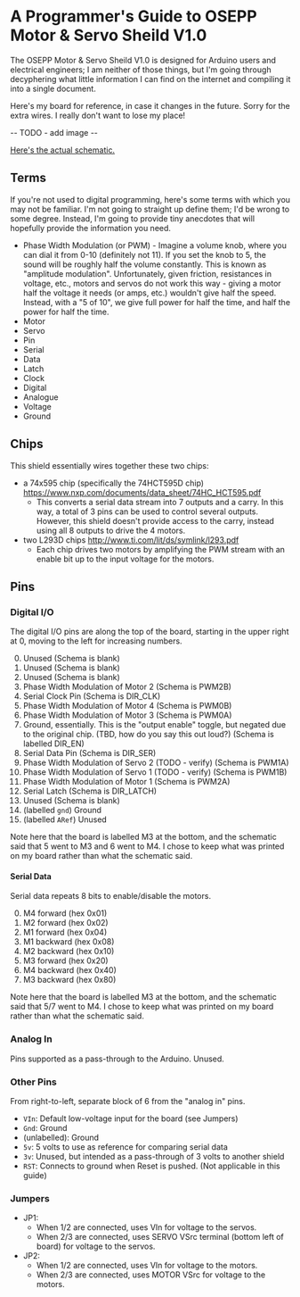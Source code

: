 # A Programmer's Guide to OSEPP Motor & Servo Sheild V1.0

The OSEPP Motor & Servo Sheild V1.0 is designed for Arduino users and electrical
engineers; I am neither of those things, but I'm going through decyphering what
little information I can find on the internet and compiling it into a single document.

Here's my board for reference, in case it changes in the future. Sorry for the
extra wires. I really don't want to lose my place!

-- TODO - add image --

[Here's the actual schematic.](./schematics/OSEPP_motor_shield_v1-0.svg)

## Terms

If you're not used to digital programming, here's some terms with which you may
not be familiar. I'm not going to straight up define them; I'd be wrong to some
degree. Instead, I'm going to provide tiny anecdotes that will hopefully provide
the information you need.

* Phase Width Modulation (or PWM) - Imagine a volume knob, where you can dial it
  from 0-10 (definitely not 11). If you set the knob to 5, the sound will be
  roughly half the volume constantly. This is known as "amplitude modulation".
  Unfortunately, given friction, resistances in voltage, etc., motors and servos
  do not work this way - giving a motor half the voltage it needs (or amps,
  etc.) wouldn't give half the speed. Instead, with a "5 of 10", we give full
  power for half the time, and half the power for half the time.
* Motor
* Servo
* Pin
* Serial
* Data
* Latch
* Clock
* Digital
* Analogue
* Voltage
* Ground

## Chips

This shield essentially wires together these two chips:

  * a 74x595 chip (specifically the 74HCT595D chip) https://www.nxp.com/documents/data_sheet/74HC_HCT595.pdf
    - This converts a serial data stream into 7 outputs and a carry. In this way, a total of 3 pins can be used to control several outputs. However, this shield
        doesn't provide access to the carry, instead using all 8 outputs to drive the 4 motors.
  * two L293D chips http://www.ti.com/lit/ds/symlink/l293.pdf
    - Each chip drives two motors by amplifying the PWM stream with an enable bit up to the input voltage for the motors.

## Pins

### Digital I/O

The digital I/O pins are along the top of the board, starting in the upper right
at 0, moving to the left for increasing numbers.

0. Unused (Schema is blank)
1. Unused (Schema is blank)
2. Unused (Schema is blank)
3. Phase Width Modulation of Motor 2 (Schema is PWM2B)
4. Serial Clock Pin (Schema is DIR_CLK)
5. Phase Width Modulation of Motor 4 (Schema is PWM0B)
6. Phase Width Modulation of Motor 3 (Schema is PWM0A)
7. Ground, essentially. This is the "output enable" toggle, but negated due to the original chip. (TBD, how do you say this out loud?) (Schema is labelled DIR_EN)
8. Serial Data Pin (Schema is DIR_SER)
9. Phase Width Modulation of Servo 2 (TODO - verify) (Schema is PWM1A)
10. Phase Width Modulation of Servo 1 (TODO - verify) (Schema is PWM1B)
11. Phase Width Modulation of Motor 1 (Schema is PWM2A)
12. Serial Latch (Schema is DIR_LATCH)
13. Unused (Schema is blank)
14. (labelled `gnd`) Ground
15. (labelled `ARef`) Unused

Note here that the board is labelled M3 at the bottom, and the schematic said
that 5 went to M3 and 6 went to M4. I chose to keep what was printed on my board
rather than what the schematic said.

#### Serial Data

Serial data repeats 8 bits to enable/disable the motors.

0. M4 forward (hex 0x01)
1. M2 forward (hex 0x02)
2. M1 forward (hex 0x04)
3. M1 backward (hex 0x08)
4. M2 backward (hex 0x10)
5. M3 forward (hex 0x20)
6. M4 backward (hex 0x40)
7. M3 backward (hex 0x80)

Note here that the board is labelled M3 at the bottom, and the schematic said
that 5/7 went to M4. I chose to keep what was printed on my board rather than
what the schematic said.

### Analog In

Pins supported as a pass-through to the Arduino. Unused.

### Other Pins

From right-to-left, separate block of 6 from the "analog in" pins.

* `VIn`: Default low-voltage input for the board (see Jumpers)
* `Gnd`: Ground
* (unlabelled): Ground
* `5v`: 5 volts to use as reference for comparing serial data
* `3v`: Unused, but intended as a pass-through of 3 volts to another shield
* `RST`: Connects to ground when Reset is pushed. (Not applicable in this guide)

### Jumpers

* JP1:
    * When 1/2 are connected, uses VIn for voltage to the servos.
    * When 2/3 are connected, uses SERVO VSrc terminal (bottom left of board) for voltage to the servos.
* JP2:
    * When 1/2 are connected, uses VIn for voltage to the motors.
    * When 2/3 are connected, uses MOTOR VSrc for voltage to the motors.

